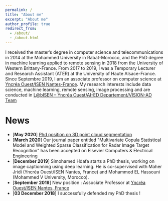 ```yaml
---
permalink: /
title: "About me"
excerpt: "About me"
author_profile: true
redirect_from: 
  - /about/
  - /about.html
---
```

I received the master’s degree in computer science and telecommunications in 2014 at the Mohammed University in Rabat-Morocco,  and the PhD degree in machine learning applied to remote sensing in 2018 from the University of Western Brittany-France. From 2017 to 2019, I was a Temporary Lecturer and Research Assistant (ATER) at the University of Haute Alsace-France. Since Septembre 2019, I am an associate professor on computer science at [Yncréa Ouest/ISEN Nantes-France](https://isen-nantes.fr/). My research interests include data science, machine learning, remote sensing, image processing and are conducted in [L@bISEN – Yncréa Ouest/AI-ED Departement/VISION-AD Team](https://isen-brest.fr/recherche/)


News
======
* [**May 2020**] [Phd position on 3D point cloud segmentation](https://yncrea-my.sharepoint.com/:b:/g/personal/ayoub_karine_yncrea_fr/EfhBI-IHiRtHi4tPesb4JRMB19ct8pZ1OWeBVJ1oHw5-5g?e=F0M7Uw) 
* [**March 2020**] Our journal paper entitled "Multivariate Copula Statistical Model and Weighted Sparse Classification for Radar Image Target Recognition" has been accepted on Elsevier Computers & Electrical Engineering
* [**December 2019**] Simohamed Hdafa starts a PhD thesis, working on image captionning using deep learning. He is co-supervised with Maher Jridi (Yncréa Ouest/ISEN Nantes, France) and Mohammed EL Hassouni (Mohammed V University, Morocco).
* [**September 2019**]  New position : Associate Professor at [Yncréa Ouest/ISEN Nantes, France](https://isen-nantes.fr/) 
* [**03 December 2018**] I successfully defended my PhD thesis !

